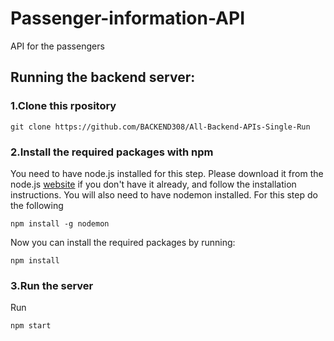 # Passenger-information-API
API for the passengers
## Running the backend server:
### 1.Clone this rpository
```
git clone https://github.com/BACKEND308/All-Backend-APIs-Single-Run
```
### 2.Install the required packages with npm
You need to have node.js installed for this step. Please download it from the node.js [website](https://nodejs.org/en/download/package-manager) if you don't have it already, and follow the installation instructions.
You will also need to have nodemon installed. For this step do the following
```
npm install -g nodemon
```
Now you can install the required packages by running:
```
npm install
```
### 3.Run the server
Run
```
npm start
```
